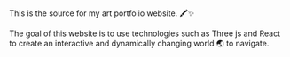 This is the source for my art portfolio website. 🖍️✨

The goal of this website is to use technologies such as Three js and React to create an interactive and dynamically changing world 🌏 to navigate.


